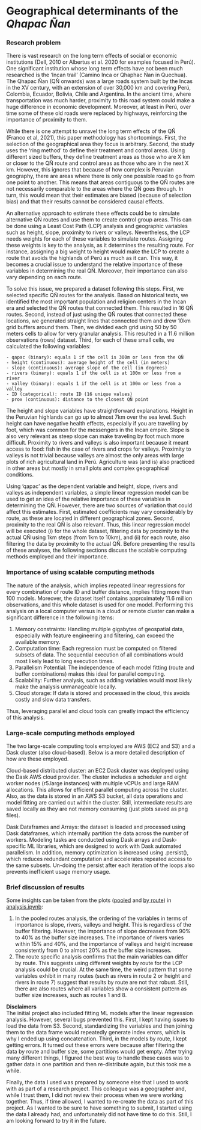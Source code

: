 # Geographical determinants of the *Qhapac Ñan* #

### Research problem  
There is vast research on the long term effects of social or economic institutions (Dell, 2010 or Albertus et al. 2020 for examples focused in Perú). One significant institution whose long term effects have not been much researched is the ‘Incan trail’ (Camino Inca or Qhaphac Ñan in Quechua). The Qhapac Ñan (QÑ onwards) was a large roads system built by the Incas in the XV century, with an extension of over 30,000 km and covering Perú, Colombia, Ecuador, Bolivia, Chile and Argentina. In the ancient time, where transportation was much harder, proximity to this road system could make a huge difference in economic development. Moreover, at least in Perú, over time some of these old roads were replaced by highways, reinforcing the importance of proximity to them.  
  
While there is one attempt to unravel the long term effects of the QÑ (Franco et al, 2021), this paper methodology has shortcomings. First, the selection of the geographical area they focus is arbitrary. Second, the study uses the ‘ring method’ to define their treatment and control areas. Using different sized buffers, they define treatment areas as those who are X km or closer to the QÑ route and control areas as those who are in the next X km. However, this ignores that because of how complex is Peruvian geography, there are areas where there is only one possible road to go from one point to another. This means that areas contiguous to the QÑ routes are not necessarily comparable to the areas where the QÑ goes through. In turn, this would mean that their estimates are biased (because of selection bias) and that their results cannot be considered causal effects.  
  
An alternative approach to estimate these effects could be to simulate alternative QÑ routes and use them to create control group areas. This can be done using a Least Cost Path (LCP) analysis and geographic variables such as height, slope, proximity to rivers or valleys. Nevertheless, the LCP needs weights for each of these variables to simulate routes. Assigning these weights is key to the analysis, as it determines the resulting route. For instance, assigning a big weight to height would make the LCP to create a route that avoids the highlands of Perú as much as it can. This way, it becomes a crucial issue to understand the relative importance of these variables in determining the real QÑ. Moreover, their importance can also vary depending on each route.  
  
To solve this issue, we prepared a dataset following this steps. First, we selected specific QÑ routes for the analysis. Based on historical texts, we identified the most important population and religion centers in the Incan era and selected the QÑ routes that connected them. This resulted in 16 QÑ routes. Second, instead of just using the QÑ routes that connected these locations, we generated straight lines that connected them and drew 10km grid buffers around them. Then, we divided each grid using 50 by 50 meters cells to allow for very granular analysis. This resulted in a 11.6 million observations (rows) dataset. Third, for each of these small cells, we calculated the following variables:  
  
    - qapac (binary): equals 1 if the cell is 300m or less from the QÑ
    - height (continuous): average height of the cell (in meters)
    - slope (continuous): average slope of the cell (in degrees)
    - rivers (binary): equals 1 if the cell is at 100m or less from a river
    - valley (binary): equals 1 if the cell is at 100m or less from a valley
    - ID (categorical): route ID (16 unique values)
    - prox (continuous): distance to the closest QÑ point  
  
The height and slope variables have straightforward explanations. Height in the Peruvian highlands can go up to almost 7km over the sea level. Such height can have negative health effects, especially if you are travelling by foot, which was common for the messengers in the Incan empire. Slope is also very relevant as steep slope can make traveling by foot much more difficult. Proximity to rivers and valleys is also important because it meant access to food: fish in the case of rivers and crops for valleys. Proximity to valleys is not trivial because valleys are almost the only areas with large plots of rich agricultural land in Perú. Agriculture was (and is) also practiced in other areas but mostly in small plots and complex geographical conditions.  
  
Using ‘qapac’ as the dependent variable and height, slope, rivers and valleys as independent variables, a simple linear regression model can be used to get an idea of the relative importance of these variables in determining the QÑ. However, there are two sources of variation that could affect this estimates. First, estimated coefficients may vary considerably by route, as these are located in different geographical zones. Second, proximity to the real QÑ is also relevant. Thus, this linear regression model will be executed (i) for the whole dataset, filtering data by proximity to the actual QÑ using 1km steps (from 1km to 10km), and (ii) for each route, also filtering the data by proximity to the actual QÑ. Before presenting the results of these analyses, the following sections discuss the scalable computing methods employed and their importance.  
  
### Importance of using scalable computing methods  
The nature of the analysis, which implies repeated linear regressions for every combination of route ID and buffer distance, implies fitting more than 100 models. Moreover, the dataset itself contains approximately 11.6 million observations, and this whole dataset is used for one model. Performing this analysis on a local computer versus in a cloud or remote cluster can make a significant difference in the following items:  
  
1.	Memory constraints: Handling multiple gigabytes of geospatial data, especially with feature engineering and filtering, can exceed the available memory.  
2.	Computation time: Each regression must be computed on filtered subsets of data. The sequential execution of all combinations would most likely lead to long execution times.  
3.	Parallelism Potential: The independence of each model fitting (route and buffer combinations) makes this ideal for parallel computing.  
4.	Scalability: Further analysis, such as adding variables would most likely make the analysis unmanageable locally.  
5.	Cloud storage: If data is stored and processed in the cloud, this avoids costly and slow data transfers.  
  
Thus, leveraging parallel and cloud tools can greatly impact the efficiency of this analysis.  
  
### Large-scale computing methods employed
The two large-scale computing tools employed are AWS (EC2 and S3) and a Dask cluster (also cloud-based). Below is a more detailed description of how are these employed.  

Cloud-based distributed cluster: an EC2 Dask cluster was deployed using the Dask AWS cloud provider. The cluster includes a scheduler and eight worker nodes (r5.large instances) with multiple vCPUs and large RAM allocations. This allows for efficient parallel computing across the cluster. Also, as the data is stored in an AWS S3 bucket, all data operations and model fitting are carried out within the cluster. Still, intermediate results are saved locally as they are not memory consuming (just plots saved as png files).
  
Dask Dataframes and Arrays: the dataset is loaded and processed using Dask dataframes, which internally partition the data across the number of workers. Modeling tasks are conducted using Dask arrays and Dask-specific ML libraries, which are designed to work with Dask automated parallelism. In addition, memory optimization is increased using .persist(), which reduces redundant computation and accelerates repeated access to the same subsets. Un-doing the persist after each iteration of the loops also prevents inefficient usage memory usage.  
  
### Brief discussion of results  
Some insights can be taken from the plots ([pooled](https://github.com/macs30123-s24/final-project-qhapac_nan/blob/main/coeffs_pooled.png) and [by route](https://github.com/macs30123-s24/final-project-qhapac_nan/blob/main/coeffs_routes.png)) in [analysis.ipynb](https://github.com/macs30123-s24/final-project-qhapac_nan/blob/main/analysis.ipynb):  
1.	In the pooled routes analysis, the ordering of the variables in terms of importance is slope, rivers, valleys and height. This is regardless of the buffer filtering. However, the importance of slope decreases from 90% to 40% as the buffer size increases. The importance of rivers varies within 15% and 40%, and the importance of valleys and height increase consistently from 0 to almost 20% as the buffer size increases.  
2.	The route specific analysis confirms that the main variables can differ by route. This suggests using different weights by route for the LCP analysis could be crucial. At the same time, the weird pattern that some variables exhibit in many routes (such as rivers in route 2 or height and rivers in route 7) suggest that results by route are not that robust. Still, there are also routes where all variables show a consistent pattern as buffer size increases, such as routes 1 and 8.  
  
**Disclaimers**  
The initial project also included fitting ML models after the linear regression analysis. However, several bugs prevented this. First, I kept having issues to load the data from S3. Second, standardizing the variables and then joining them to the data frame would repeatedly generate index errors, which is why I ended up using concatenation. Third, in the models by route, I kept getting errors. It turned out these errors were because after filtering the data by route and buffer size, some partitions would get empty. After trying many different things, I figured the best way to handle these cases was to gather data in one partition and then re-distribute again, but this took me a while.  
  
Finally, the data I used was prepared by someone else that I used to work with as part of a research project. This colleague was a geographer and, while I trust them, I did not review their process when we were working together. Thus, if time allowed, I wanted to re-create the data as part of this project. As I wanted to be sure to have something to submit, I started using the data I already had, and unfortunately did not have time to do this. Still, I am looking forward to try it in the future.